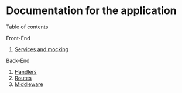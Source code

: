 # Documentation for the application

Table of contents

Front-End
1. [Services and mocking](./fe/services.md)

Back-End
1. [Handlers](./be/handlers.md)
1. [Routes](./be/routes.md)
1. [Middleware](./be/middleware.md)